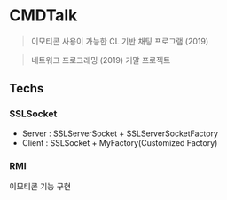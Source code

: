 # CMDTalk
> 이모티콘 사용이 가능한 CL 기반 채팅 프로그램 (2019)

> 네트워크 프로그래밍 (2019) 기말 프로젝트

## Techs
### SSLSocket
- Server : SSLServerSocket + SSLServerSocketFactory
- Client : SSLSocket + MyFactory(Customized Factory)

### RMI
이모티콘 기능 구현
